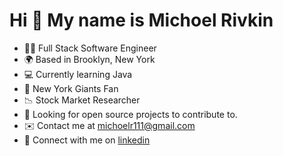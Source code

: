Hi 👋 My name is Michoel Rivkin
===============================


* 👨‍💻  Full Stack Software Engineer
* 🌍  Based in Brooklyn, New York
* 💻  Currently learning Java
* 🏈  New York Giants Fan
* 📉  Stock Market Researcher
* 🤝  Looking for open source projects to contribute to.
* ✉️  Contact me at [michoelr111@gmail.com](michoelr111@gmail.com)
* 🔗  Connect with me on [linkedin](https://www.linkedin.com/in/michoel-rivkin-9a232126a/)

<!--
**Michoel-89/Michoel-89** is a ✨ _special_ ✨ repository because its `README.md` (this file) appears on your GitHub profile.

Here are some ideas to get you started:

- 🔭 I’m currently working on ...
- 🌱 I’m currently learning ...
- 👯 I’m looking to collaborate on ...
- 🤔 I’m looking for help with ...
- 💬 Ask me about ...
- 📫 How to reach me: ...
- 😄 Pronouns: ...
- ⚡ Fun fact: ...
-->
